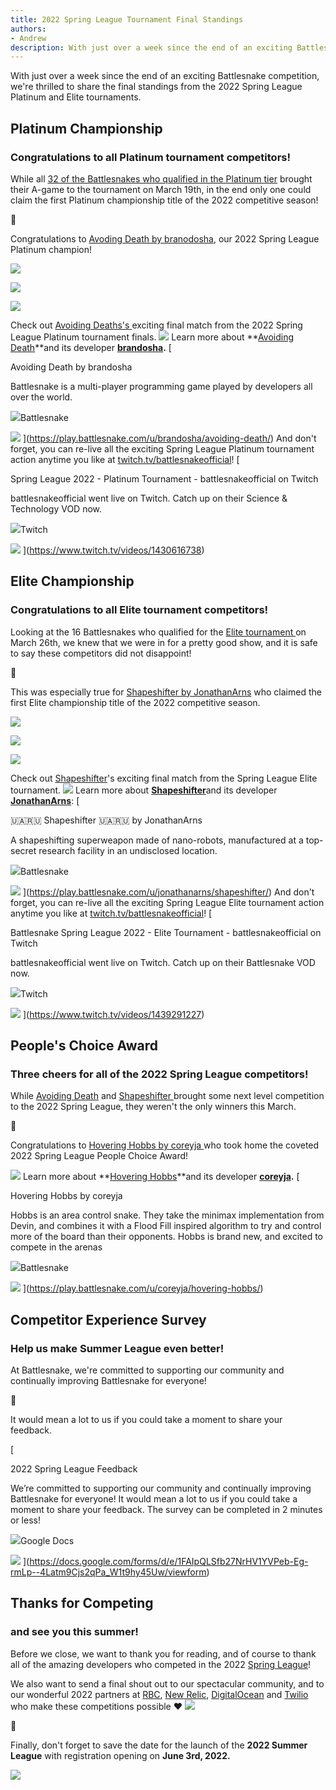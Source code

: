 ```yaml
---
title: 2022 Spring League Tournament Final Standings
authors:
- Andrew
description: With just over a week since the end of an exciting Battlesnake competition, we're thrilled to share the final standings from the 2022 Spring League Platinum and Elite Tournaments.
---
```


With just over a week since the end of an exciting Battlesnake competition, we're thrilled to share the final standings from the 2022 Spring League Platinum and Elite tournaments.

## Platinum Championship

### Congratulations to all Platinum tournament competitors!

While all [32 of the Battlesnakes who qualified in the Platinum tier](https://play.battlesnake.com/competitions/spring-league-2022/spring-league-2022-platinum/brackets/) brought their A-game to the tournament on March 19th, in the end only one could claim the first Platinum championship title of the 2022 competitive season!

🎉

Congratulations to [Avoding Death by branodosha](https://play.battlesnake.com/u/brandosha/avoiding-death/), our 2022 Spring League Platinum champion!

![](./img/image-79.png)

![](./img/image-81.png)

![](./img/image-80.png)

Check out [Avoiding Deaths's ](https://play.battlesnake.com/u/brandosha/avoiding-death/)exciting final match from the 2022 Spring League Platinum tournament finals.
![](./img/Finals-2.gif)
Learn more about **[Avoiding Death](https://play.battlesnake.com/u/brandosha/avoiding-death/)**and its developer **[brandosha](https://play.battlesnake.com/u/brandosha).**
[

Avoiding Death by brandosha

Battlesnake is a multi-player programming game played by developers all over the world.

![](https://play.battlesnake.com/static/ui/apple-touch-icon.png)Battlesnake

![](https://media.battlesnake.com/play/img/social/social-banner.jpg)
](https://play.battlesnake.com/u/brandosha/avoiding-death/)
And don't forget, you can re-live all the exciting Spring League Platinum tournament action anytime you like at [twitch.tv/battlesnakeofficial](https://twitch.tv/battlesnakeofficial)!
[

Spring League 2022 - Platinum Tournament - battlesnakeofficial on Twitch

battlesnakeofficial went live on Twitch. Catch up on their Science & Technology VOD now.

![](https://static.twitchcdn.net/assets/favicon-32-e29e246c157142c94346.png)Twitch

![](https://static-cdn.jtvnw.net/cf_vods/d2nvs31859zcd8/37ad1840858d97d14040_battlesnakeofficial_27308003238_9323625043/thumb/thumb1430616738-640x360.jpg)
](https://www.twitch.tv/videos/1430616738)

## Elite Championship

### Congratulations to all Elite tournament competitors!

Looking at the 16 Battlesnakes who qualified for the [Elite tournament ](https://play.battlesnake.com/competitions/spring-league-2022/spring-league-2022-elite/brackets/)on March 26th, we knew that we were in for a pretty good show, and it is safe to say these competitors did not disappoint! 

🎉

This was especially true for [Shapeshifter by JonathanArns](https://play.battlesnake.com/u/jonathanarns/shapeshifter/) who claimed the first Elite championship title of the 2022 competitive season.

![](./img/image-75.png)

![](./img/image-77.png)

![](./img/image-76.png)

Check out [Shapeshifter](https://play.battlesnake.com/u/jonathanarns/shapeshifter/)'s exciting final match from the Spring League Elite tournament.
![](./img/Finals.gif)
Learn more about [**Shapeshifter**](https://play.battlesnake.com/u/jonathanarns/shapeshifter/)and its developer [**JonathanArns**](https://play.battlesnake.com/u/jonathanarns):
[

🇺🇦🇷🇺 Shapeshifter 🇺🇦🇷🇺 by JonathanArns

A shapeshifting superweapon made of nano-robots, manufactured at a top-secret research facility in an undisclosed location.

![](https://play.battlesnake.com/static/ui/apple-touch-icon.png)Battlesnake

![](https://media.battlesnake.com/play/img/social/social-banner.jpg)
](https://play.battlesnake.com/u/jonathanarns/shapeshifter/)
And don't forget, you can re-live all the exciting Spring League Elite tournament action anytime you like at [twitch.tv/battlesnakeofficial](https://twitch.tv/battlesnakeofficial)!
[

Battlesnake Spring League 2022 - Elite Tournament - battlesnakeofficial on Twitch

battlesnakeofficial went live on Twitch. Catch up on their Battlesnake VOD now.

![](https://static.twitchcdn.net/assets/favicon-32-e29e246c157142c94346.png)Twitch

![](https://static-cdn.jtvnw.net/cf_vods/d2nvs31859zcd8/6b1df42ae86f46ed5714_battlesnakeofficial_15901203592_9553583752/thumb/thumb1439291227-640x360.jpg)
](https://www.twitch.tv/videos/1439291227)

## People's Choice Award

### Three cheers for all of the 2022 Spring League competitors!

While [Avoiding Death](https://play.battlesnake.com/u/brandosha/avoiding-death/) and [Shapeshifter ](https://play.battlesnake.com/u/jonathanarns/shapeshifter/) brought some next level competition to the 2022 Spring League, they weren't the only winners this March.

🎉

Congratulations to [Hovering Hobbs by coreyja ](https://play.battlesnake.com/u/coreyja/hovering-hobbs/)who took home the coveted 2022 Spring League People Choice Award!

![](./img/image-82.png)
Learn more about **[Hovering Hobbs](https://play.battlesnake.com/u/coreyja/hovering-hobbs/)**and its developer **[coreyja](https://play.battlesnake.com/u/coreyja/).**
[

Hovering Hobbs by coreyja

Hobbs is an area control snake. They take the minimax implementation from Devin, and combines it with a Flood Fill inspired algorithm to try and control more of the board than their opponents. Hobbs is brand new, and excited to compete in the arenas

![](https://play.battlesnake.com/static/ui/apple-touch-icon.png)Battlesnake

![](https://media.battlesnake.com/play/img/social/social-banner.jpg)
](https://play.battlesnake.com/u/coreyja/hovering-hobbs/)

## Competitor Experience Survey

### Help us make Summer League even better!

At Battlesnake, we're committed to supporting our community and continually improving Battlesnake for everyone!

🙏

It would mean a lot to us if you could take a moment to share your feedback.

[

2022 Spring League Feedback

We’re committed to supporting our community and continually improving Battlesnake for everyone! It would mean a lot to us if you could take a moment to share your feedback. The survey can be completed in 2 minutes or less!

![](https://ssl.gstatic.com/docs/forms/device_home/android_192.png)Google Docs

![](https://lh6.googleusercontent.com/EAkLlzu82cizUXO04RHn6V4GlnLcmoB-BxJnPPUUVBGZmNUgtz0xYeHNX7ai1zZ7aj9LgkWkqs0&#x3D;w1200-h630-p)
](https://docs.google.com/forms/d/e/1FAIpQLSfb27NrHV1YVPeb-Eg-rmLp--4Latm9Cjs2qPa_W1t9hy45Uw/viewform)

## Thanks for Competing

### and see you this summer!

Before we close, we want to thank you for reading, and of course to thank all of the amazing developers who competed in the 2022 [Spring League](https://play.battlesnake.com/league/spring-league-2022/)!

We also want to send a final shout out to our spectacular community, and to our wonderful 2022 partners at [RBC](https://play.battlesnake.com/partner/rbc), [New Relic](https://play.battlesnake.com/partner/newrelic), [DigitalOcean](https://play.battlesnake.com/partner/digitalocean) and [Twilio](https://play.battlesnake.com/partner/twilio) who make these competitions possible ❤️‌
![](./img/image-25.png)

📢

Finally, don't forget to save the date for the launch of the **2022 Summer League** with registration opening on **June 3rd, 2022.**

![](./img/Social-Media-Covers-Save-The-Date-Summer-League-2022_YouTube-Cover.png)
